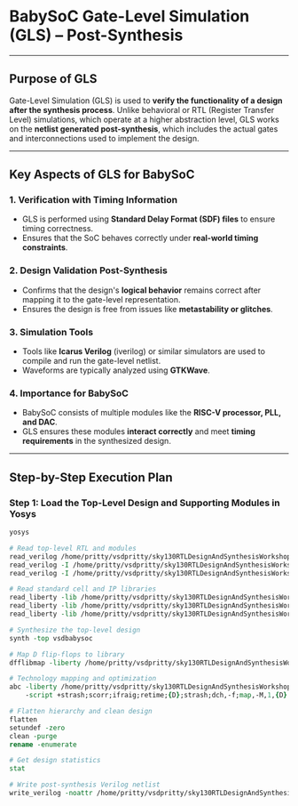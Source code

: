 # BabySoC Gate-Level Simulation (GLS) – Post-Synthesis

---

## Purpose of GLS

Gate-Level Simulation (GLS) is used to **verify the functionality of a design after the synthesis process**. Unlike behavioral or RTL (Register Transfer Level) simulations, which operate at a higher abstraction level, GLS works on the **netlist generated post-synthesis**, which includes the actual gates and interconnections used to implement the design.

---

## Key Aspects of GLS for BabySoC

### 1. Verification with Timing Information
- GLS is performed using **Standard Delay Format (SDF) files** to ensure timing correctness.
- Ensures that the SoC behaves correctly under **real-world timing constraints**.

### 2. Design Validation Post-Synthesis
- Confirms that the design's **logical behavior** remains correct after mapping it to the gate-level representation.
- Ensures the design is free from issues like **metastability or glitches**.

### 3. Simulation Tools
- Tools like **Icarus Verilog** (iverilog) or similar simulators are used to compile and run the gate-level netlist.
- Waveforms are typically analyzed using **GTKWave**.

### 4. Importance for BabySoC
- BabySoC consists of multiple modules like the **RISC-V processor, PLL, and DAC**.
- GLS ensures these modules **interact correctly** and meet **timing requirements** in the synthesized design.

---

## Step-by-Step Execution Plan

### Step 1: Load the Top-Level Design and Supporting Modules in Yosys

```tcl
yosys

# Read top-level RTL and modules
read_verilog /home/pritty/vsdpritty/sky130RTLDesignAndSynthesisWorkshop/RISCV_SOC/VSDBabySoC/src/module/vsdbabysoc.v
read_verilog -I /home/pritty/vsdpritty/sky130RTLDesignAndSynthesisWorkshop/RISCV_SOC/VSDBabySoC/src/module/rvmyth.v
read_verilog -I /home/pritty/vsdpritty/sky130RTLDesignAndSynthesisWorkshop/RISCV_SOC/VSDBabySoC/src/module/clk_gate.v

# Read standard cell and IP libraries
read_liberty -lib /home/pritty/vsdpritty/sky130RTLDesignAndSynthesisWorkshop/RISCV_SOC/VSDBabySoC/src/lib/avsdpll.lib
read_liberty -lib /home/pritty/vsdpritty/sky130RTLDesignAndSynthesisWorkshop/RISCV_SOC/VSDBabySoC/src/lib/avsddac.lib
read_liberty -lib /home/pritty/vsdpritty/sky130RTLDesignAndSynthesisWorkshop/RISCV_SOC/VSDBabySoC/src/lib/sky130_fd_sc_hd__tt_025C_1v80.lib

# Synthesize the top-level design
synth -top vsdbabysoc

# Map D flip-flops to library
dfflibmap -liberty /home/pritty/vsdpritty/sky130RTLDesignAndSynthesisWorkshop/RISCV_SOC/VSDBabySoC/src/lib/sky130_fd_sc_hd__tt_025C_1v80.lib

# Technology mapping and optimization
abc -liberty /home/pritty/vsdpritty/sky130RTLDesignAndSynthesisWorkshop/RISCV_SOC/VSDBabySoC/src/lib/sky130_fd_sc_hd__tt_025C_1v80.lib \
    -script +strash;scorr;ifraig;retime;{D};strash;dch,-f;map,-M,1,{D}

# Flatten hierarchy and clean design
flatten
setundef -zero
clean -purge
rename -enumerate

# Get design statistics
stat

# Write post-synthesis Verilog netlist
write_verilog -noattr /home/pritty/vsdpritty/sky130RTLDesignAndSynthesisWorkshop/RISCV_SOC/VSDBabySoC/output/post_synth_sim/vsdbabysoc.synth.v


